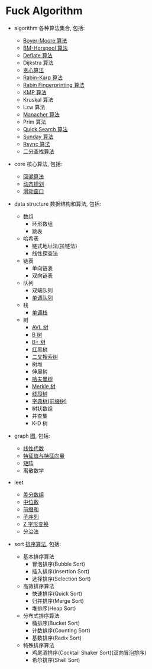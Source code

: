 # Fuck Algorithm

- algorithm
  各种算法集合, 包括:
  - [Boyer-Moore 算法](src/algorithm/bm/bm.md)
  - [BM-Horspool 算法](src/algorithm/bm/bmh.md)
  - [Deflate 算法](src/algorithm/deflate/deflate.md)
  - Dijkstra 算法
  - [贪心算法](src/algorithm/greedy/greedy.md)
  - [Rabin-Karp 算法](src/algorithm/karp/rabinKarp.md)
  - [Rabin Fingerprinting 算法](src/algorithm/karp/rabinFingerprinting.md)
  - [KMP 算法](src/algorithm/kmp/KMP.md)
  - Kruskal 算法
  - Lzw 算法
  - [Manacher 算法](src/algorithm/manacher/manacher.md)
  - Prim 算法
  - [Quick Search 算法](src/algorithm/qs/qs.md)
  - [Sunday 算法](src/algorithm/qs/sunday.md)
  - [Rsync 算法](src/algorithm/rsync/rsync.md)
  - [二分查找算法](src/algorithm/search/binary/binary.md)

- core
  核心算法, 包括: 
  - [回溯算法](src/core/backtrack/backtrack.md)
  - [动态规划](src/core/dp/dp.md)
  - [滑动窗口](src/core/slide/slide.md)
  
- data structure
  数据结构和算法, 包括:
  - 数组
    - 环形数组
    - 跳表
  - 哈希表
    - 链式地址法(拉链法)
    - 线性探查法
  - 链表
    - 单向链表
    - 双向链表
  - 队列
    - 双端队列
    - [单调队列](src/data_structure/queue/monotonic/monotonic.md)
  - 栈
    - [单调栈](src/data_structure/stack/stack.md)
  - 树
    - [AVL 树](src/data_structure/tree/bbt/avl/AVL.md)
    - [B 树](src/data_structure/tree/bbt/b/B.md)
    - [B+ 树](src/data_structure/tree/bbt/b_add/b+.md)
    - [红黑树](src/data_structure/tree/bbt/red/RED.md)
    - [二叉搜索树](src/data_structure/tree/bst/BST.md)
    - 树堆
    - 伸展树
    - [哈夫曼树](src/data_structure/tree/other/huff/huff.md)
    - [Merkle 树](src/data_structure/tree/other/merkle/merkle.md)
    - [线段树](src/data_structure/tree/other/segment/segment.md)
    - [字典树(前缀树)](src/data_structure/tree/other/trie/trie.md)
    - 树状数组
    - 并查集
    - K-D 树

- graph 
  [图](src/graph/graph.md), 包括:
  - [线性代数](src/graph/matrix/algebra.md)
  - [特征值与特征向量](src/graph/matrix/eigen.md)
  - [矩阵](src/graph/matrix/matrix.md)
  - 离散数学

- leet
  - [差分数组](src/leet/docs/difference.md)
  - [中位数](src/leet/docs/median.md)
  - [前缀和](src/leet/docs/prefix.md)
  - [子序列](src/leet/docs/subsequence.md)
  - [Z 字形变换](src/leet/docs/zigzag.md)
  - [分治法](src/leet/docs/divide.md)

- sort
  [排序算法](src/sort/sort.md), 包括:
  - 基本排序算法
    - 冒泡排序(Bubble Sort)
    - 插入排序(Insertion Sort)
    - 选择排序(Selection Sort)
  - 高效排序算法
    - 快速排序(Quick Sort)
    - 归并排序(Merge Sort)
    - 堆排序(Heap Sort)
  - 分布式排序算法
    - 桶排序(Bucket Sort)
    - 计数排序(Counting Sort)
    - 基数排序(Radix Sort)
  - 特殊排序算法
    - 鸡尾酒排序(Cocktail Shaker Sort)(双向冒泡排序)
    - 希尔排序(Shell Sort)
